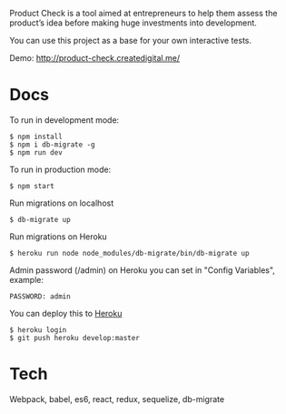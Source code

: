 Product Check is a tool aimed at entrepreneurs to help them assess the product’s idea before making huge investments into development.

You can use this project as a base for your own interactive tests.

Demo: http://product-check.createdigital.me/

# Docs

To run in development mode:

    $ npm install
    $ npm i db-migrate -g
    $ npm run dev

To run in production mode:

    $ npm start

Run migrations on localhost

    $ db-migrate up

Run migrations on Heroku

    $ heroku run node node_modules/db-migrate/bin/db-migrate up

Admin password (/admin) on Heroku you can set in "Config Variables", example:

    PASSWORD: admin

You can deploy this to [Heroku](https://www.heroku.com)

    $ heroku login
    $ git push heroku develop:master

# Tech

Webpack, babel, es6, react, redux, sequelize, db-migrate
